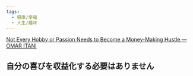 ```yaml
---
tags:
  - 健康/幸福
  - 人生/趣味
---
```

[Not Every Hobby or Passion Needs to Become a Money-Making Hustle — OMAR ITANI](https://www.omaritani.com/blog/dont-turn-hobbies-into-hustles)

## 自分の喜びを収益化する必要はありません

